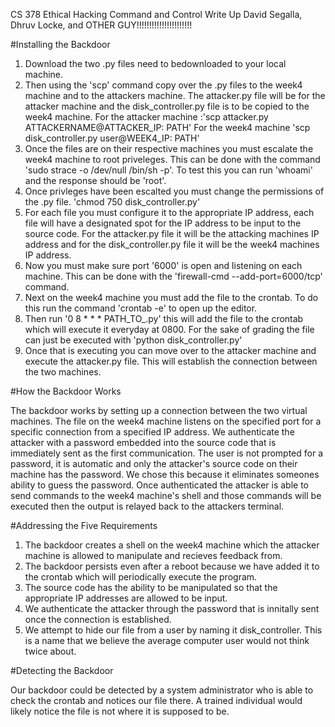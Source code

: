 CS 378 Ethical Hacking Command and Control Write Up
David Segalla, Dhruv Locke, and OTHER GUY!!!!!!!!!!!!!!!!!!!!!!

#Installing the Backdoor

1) Download the two .py files need to bedownloaded to your local machine.
2) Then using the 'scp' command copy over the .py files to the week4 machine and to the attackers machine. The attacker.py file will be for the attacker machine and the disk_controller.py file is to be copied to the week4 machine. For the attacker machine :'scp attacker.py ATTACKERNAME@ATTACKER_IP: PATH' For the week4 machine 'scp disk_controller.py user@WEEK4_IP: PATH'
3) Once the files are on their respective machines you must escalate the week4 machine to root priveleges. This can be done with the command 'sudo strace -o /dev/null /bin/sh -p'. To test this you can run 'whoami' and the response should be 'root'.
4) Once privleges have been escalted you must change the permissions of the .py file. 'chmod 750 disk_controller.py'
5) For each file you must configure it to the appropriate IP address, each file will have a designated spot for the IP address to be input to the source code. For the attacker.py file it will be the attacking machines IP address and for the disk_controller.py file it will be the week4 machines IP address. 
6) Now you must make sure port '6000' is open and listening on each machine. This can be done with the 'firewall-cmd --add-port=6000/tcp' command.
7) Next on the week4 machine you must add the file to the crontab. To do this run the command 'crontab -e' to open up the editor.
8) Then run '0 8 * * * PATH_TO_.py' this will add the file to the crontab which will execute it everyday at 0800. For the sake of grading the file can just be executed with 'python disk_controller.py'
9) Once that is executing you can move over to the attacker machine and execute the attacker.py file. This will establish the connection between the two machines.


#How the Backdoor Works

The backdoor works by setting up a connection between the two virtual machines. The file on the week4 machine listens on the specified port for a specific connection from a specified IP address. We authenticate the attacker with a password embedded into the source code that is immediately sent as the first communication. The user is not prompted for a password, it is automatic and only the attacker's source code on their machine has the password. We chose this because it eliminates someones ability to guess the password. Once authenticated the attacker is able to send commands to the week4 machine's shell and those commands will be executed then the output is relayed back to the attackers terminal. 


#Addressing the Five Requirements 

1) The backdoor creates a shell on the week4 machine which the attacker machine is allowed to manipulate and recieves feedback from.
2) The backdoor persists even after a reboot because we have added it to the crontab which will periodically execute the program.
3) The source code has the ability to be manipulated so that the appropriate IP addresses are allowed to be input.
4) We authenticate the attacker through the password that is innitally sent once the connection is established.
5) We attempt to hide our file from a user by naming it disk_controller. This is a name that we believe the average computer user would not think twice about.


#Detecting the Backdoor

Our backdoor could be detected by a system administrator who is able to check the crontab and notices our file there. A trained individual would likely notice the file is not where it is supposed to be. 

